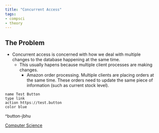 ```yaml
---
title: "Concurrent Access"
tags:
- compsci
- theory
---
```


## The Problem

- Concurrent access is concerned with how we deal with multiple changes to the database happening at the same time.
	- This usually hapens because multiple client processes are making changes.
		- Amazon order processing. Multiple clients are placing orders at the same time. These orders need to update the same piece of information (such as current stock level).

```button
name Test Button
type link
action https://test.button
color blue
```
^button-jbhu

[Computer Science](/ComputerScience)